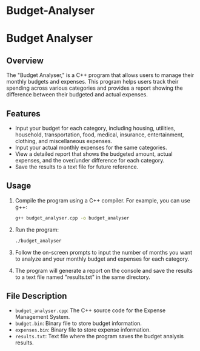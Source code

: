 # Budget-Analyser

# Budget Analyser

## Overview
The "Budget Analyser," is a C++ program that allows users to manage their monthly budgets and expenses. This program helps users track their spending across various categories and provides a report showing the difference between their budgeted and actual expenses.

## Features
- Input your budget for each category, including housing, utilities, household, transportation, food, medical, insurance, entertainment, clothing, and miscellaneous expenses.
- Input your actual monthly expenses for the same categories.
- View a detailed report that shows the budgeted amount, actual expenses, and the over/under difference for each category.
- Save the results to a text file for future reference.

## Usage
1. Compile the program using a C++ compiler. For example, you can use g++:

   ```bash
   g++ budget_analyser.cpp -o budget_analyser
   ```

2. Run the program:

   ```bash
   ./budget_analyser
   ```

3. Follow the on-screen prompts to input the number of months you want to analyze and your monthly budget and expenses for each category.

4. The program will generate a report on the console and save the results to a text file named "results.txt" in the same directory.

## File Description
- `budget_analyser.cpp`: The C++ source code for the Expense Management System.
- `budget.bin`: Binary file to store budget information.
- `expenses.bin`: Binary file to store expense information.
- `results.txt`: Text file where the program saves the budget analysis results.
